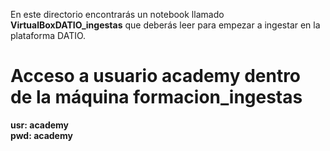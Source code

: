 En este directorio encontrarás un notebook llamado **VirtualBoxDATIO_ingestas** que deberás leer para empezar a ingestar en la plataforma DATIO.
# Acceso a usuario academy dentro de la máquina formacion_ingestas
**usr: academy**  
**pwd: academy**
